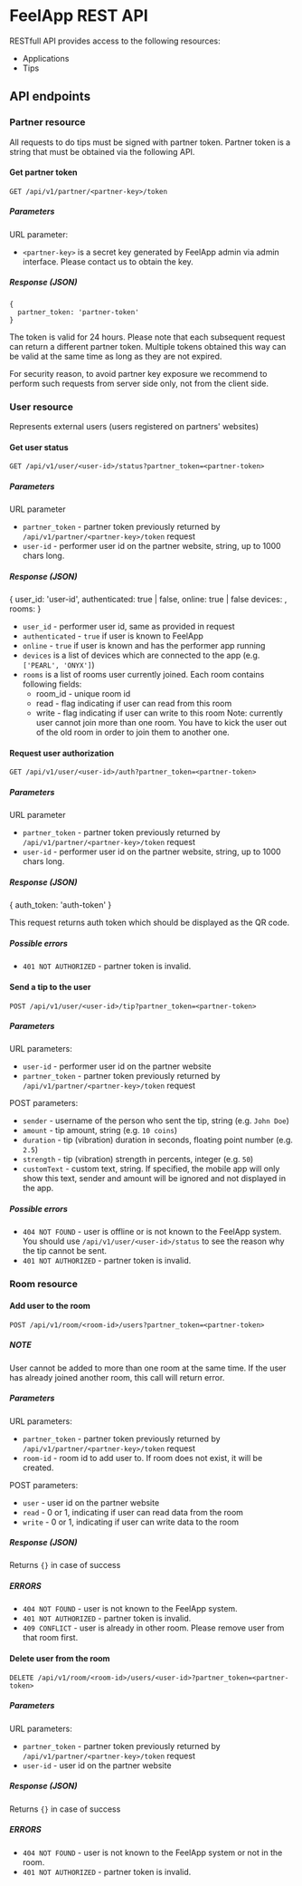# FeelApp REST API

RESTfull API provides access to the following resources:

- Applications
- Tips

## API endpoints

### Partner resource

All requests to do tips must be signed with partner token.
Partner token is a string that must be obtained via the following API.

#### Get partner token

``GET /api/v1/partner/<partner-key>/token``

##### Parameters

URL parameter:
- ``<partner-key>`` is a secret key generated by FeelApp admin via
  admin interface. Please contact us to obtain the key.

##### Response (JSON)

    {
      partner_token: 'partner-token'
    }

The token is valid for 24 hours. Please note that each subsequent request can
return a different partner token. Multiple tokens obtained this way can be
valid at the same time as long as they are not expired.

For security reason, to avoid partner key exposure we recommend to
perform such requests from server side only, not from the client side.

### User resource

Represents external users (users registered on partners' websites)

#### Get user status

``GET /api/v1/user/<user-id>/status?partner_token=<partner-token>``

##### Parameters

URL parameter
- ``partner_token`` - partner token previously returned by
    ``/api/v1/partner/<partner-key>/token`` request
- ``user-id`` - performer user id on the partner website, string, up to
    1000 chars long.

##### Response (JSON)

{
  user_id: 'user-id',
  authenticated: true | false,
  online: true | false
  devices: <device-list>,
  rooms: <room-list>
}

- ``user_id`` - performer user id, same as provided in request
- ``authenticated`` - ``true`` if user is known to FeelApp
- ``online`` - ``true`` if user is known and has the performer app running
- ``devices`` is a list of devices which are connected to the app
    (e.g. ``['PEARL', 'ONYX']``)
- ``rooms`` is a list of rooms user currently joined. Each room contains
    following fields:
    - room_id - unique room id
    - read - flag indicating if user can read from this room
    - write - flag indicating if user can write to this room
    Note: currently user cannot join more than one room. You have to kick
    the user out of the old room in order to join them to another one.

#### Request user authorization

``GET /api/v1/user/<user-id>/auth?partner_token=<partner-token>``

##### Parameters

URL parameter
- ``partner_token`` - partner token previously returned by
    ``/api/v1/partner/<partner-key>/token`` request
- ``user-id`` - performer user id on the partner website, string, up to
    1000 chars long.

##### Response (JSON)

{
  auth_token: 'auth-token'
}

This request returns auth token which should be displayed as the QR code.

##### Possible errors

- ``401 NOT AUTHORIZED`` - partner token is invalid.

#### Send a tip to the user

``POST /api/v1/user/<user-id>/tip?partner_token=<partner-token>``

##### Parameters

URL parameters:
- ``user-id`` - performer user id on the partner website
- ``partner_token`` - partner token previously returned by
    ``/api/v1/partner/<partner-key>/token`` request

POST parameters:
- ``sender`` - username of the person who sent the tip, string (e.g. ``John Doe``)
- ``amount`` - tip amount, string (e.g. ``10 coins``)
- ``duration`` - tip (vibration) duration in seconds, floating point number (e.g. ``2.5``)
- ``strength`` - tip (vibration) strength in percents, integer (e.g. ``50``)
- ``customText`` - custom text, string. If specified, the mobile app will only show this text,
                   sender and amount will be ignored and not displayed in the app.

##### Possible errors

- ``404 NOT FOUND`` - user is offline or is not known to the FeelApp system.
    You should use ``/api/v1/user/<user-id>/status`` to see the reason
    why the tip cannot be sent.
- ``401 NOT AUTHORIZED`` - partner token is invalid.

### Room resource

#### Add user to the room

``POST /api/v1/room/<room-id>/users?partner_token=<partner-token>``

##### NOTE

User cannot be added to more than one room at the same time. If the user
has already joined another room, this call will return error.

##### Parameters

URL parameters:
- ``partner_token`` - partner token previously returned by
    ``/api/v1/partner/<partner-key>/token`` request
- ``room-id`` - room id to add user to. If room does not exist, it will
                be created.

POST parameters:
- ``user`` - user id on the partner website
- ``read`` - 0 or 1, indicating if user can read data from the room
- ``write`` - 0 or 1, indicating if user can write data to the room

##### Response (JSON)

Returns ``{}`` in case of success

##### ERRORS

- ``404 NOT FOUND`` - user is not known to the FeelApp system.
- ``401 NOT AUTHORIZED`` - partner token is invalid.
- ``409 CONFLICT`` - user is already in other room. Please remove user from
                     that room first.

#### Delete user from the room

``DELETE /api/v1/room/<room-id>/users/<user-id>?partner_token=<partner-token>``

##### Parameters

URL parameters:
- ``partner_token`` - partner token previously returned by
    ``/api/v1/partner/<partner-key>/token`` request
- ``user-id`` - user id on the partner website

##### Response (JSON)

Returns ``{}`` in case of success

##### ERRORS

- ``404 NOT FOUND`` - user is not known to the FeelApp system or not in the room.
- ``401 NOT AUTHORIZED`` - partner token is invalid.
